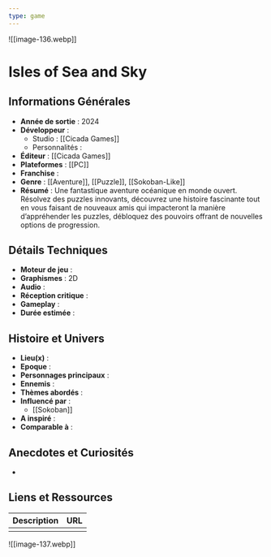 ```yaml
---
type: game
---
```

![[image-136.webp]]
# Isles of Sea and Sky

## Informations Générales

- **Année de sortie** : 2024
- **Développeur** : 
	- Studio : [[Cicada Games]]
	- Personnalités : 
- **Éditeur** : [[Cicada Games]]
- **Plateformes** : [[PC]]
- **Franchise** : 
- **Genre** : [[Aventure]], [[Puzzle]], [[Sokoban-Like]]
- **Résumé** : Une fantastique aventure océanique en monde ouvert. Résolvez des puzzles innovants, découvrez une histoire fascinante tout en vous faisant de nouveaux amis qui impacteront la manière d’appréhender les puzzles, débloquez des pouvoirs offrant de nouvelles options de progression.

## Détails Techniques
- **Moteur de jeu** : 
- **Graphismes** : 2D
- **Audio** : 
- **Réception critique** : 
- **Gameplay** : 
- **Durée estimée** : 

## Histoire et Univers
- **Lieu(x)** : 
- **Epoque** : 
- **Personnages principaux** : 
- **Ennemis** :
- **Thèmes abordés** : 
- **Influencé par** :
	- [[Sokoban]]
- **A inspiré** : 
- **Comparable à** :
## Anecdotes et Curiosités
- 
## Liens et Ressources

| Description | URL |
| ----------- | --- |
|             |     |
![[image-137.webp]]